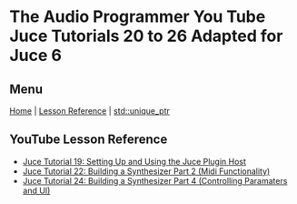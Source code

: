 # The Audio Programmer You Tube Juce Tutorials 20 to 26 Adapted for Juce 6

## Menu

[Home](/README.md) | [Lesson Reference](/docs/lesson-reference/Lessons.md) | [std::unique_ptr](/docs/std-unique-ptr.md)

## YouTube Lesson Reference

- [Juce Tutorial 19:  Setting Up and Using the Juce Plugin Host](https://github.com/Spyced-Concepts/AudioFilePlayerPlugin)
- [Juce Tutorial 22:  Building a Synthesizer Part 2 (Midi Functionality)](/docs/lesson-reference/juce-tutorial-22.md)
- [Juce Tutorial 24: Building a Synthesizer Part 4 (Controlling Paramaters and UI)](/docs/lesson-reference/juce-tutorial-24.md)


